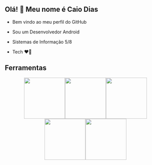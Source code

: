 ## Olá! 👋 Meu nome é Caio Dias
- Bem vindo ao meu perfil do GitHub

- Sou um Desenvolvedor Android
- Sistemas de Informação 5/8
- Tech 	:heart_on_fire:


## Ferramentas

<div align="center"><img src="https://cdn.jsdelivr.net/gh/devicons/devicon/icons/kotlin/kotlin-original.svg" width="128" height="128"/><img src="https://cdn.jsdelivr.net/gh/devicons/devicon/icons/firebase/firebase-plain.svg" width="128" height="128"/><img src="https://cdn.jsdelivr.net/gh/devicons/devicon/icons/git/git-original.svg" width="128" height="128"/><img src="https://cdn.jsdelivr.net/gh/devicons/devicon/icons/android/android-original.svg" width="128" height="128"/><img src="https://cdn.jsdelivr.net/gh/devicons/devicon/icons/sqlite/sqlite-original.svg" width="128" height="128"/></div>

          
          
  
    

<!--
**CaioCozendey/CaioCozendey** is a ✨ _special_ ✨ repository because its `README.md` (this file) appears on your GitHub profile.

Here are some ideas to get you started:

- 🔭 I’m currently working on ...
- 🌱 I’m currently learning ...
- 👯 I’m looking to collaborate on ...
- 🤔 I’m looking for help with ...
- 💬 Ask me about ...
- 📫 How to reach me: ...
- 😄 Pronouns: ...
- ⚡ Fun fact: ...
-->
